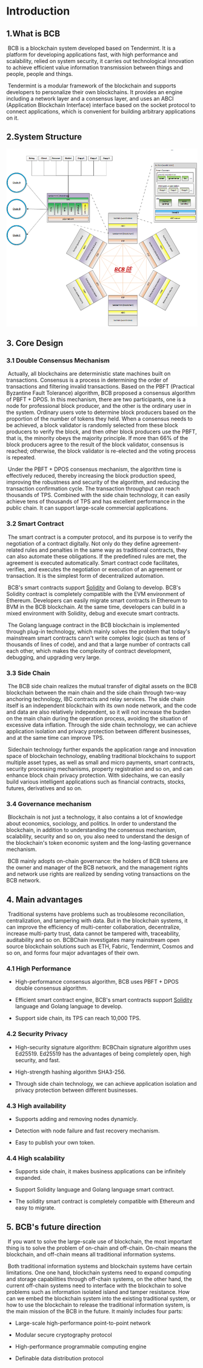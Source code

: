 # Introduction

## 1.What is BCB

​        BCB is a blockchain system developed based on Tendermint. It is a platform for developing applications fast, with high performance and scalability, relied on system security, it carries out technological innovation to achieve efficient value information transmission between things and people, people and things.

​        Tendermint is a modular framework of the blockchain and supports developers to personalize their own blockchains. It provides an engine including a network layer and a consensus layer, and uses an ABCI (Application Blockchain Interface) interface based on the socket protocol to connect applications, which is convenient for building arbitrary applications on it.

## 2.System Structure

![BCB Architecture](./p/BCB-arch-3.png)

## 3. Core Design

### 3.1 Double Consensus Mechanism

​        Actually, all blockchains are deterministic state machines built on transactions. Consensus is a process in determining the order of transactions and filtering invalid transactions. Based on the PBFT (Practical Byzantine Fault Tolerance) algorithm, BCB proposed a consensus algorithm of PBFT + DPOS. In this mechanism, there are two participants, one is a node for professional block producer, and the other is the ordinary user in the system. Ordinary users vote to determine block producers based on the proportion of the number of tokens they held. When a consensus needs to be achieved, a block validator is randomly selected from these block producers to verify the block, and then other block producers use the PBFT, that is, the minority obeys the majority principle. If more than 66% of the block producers agree to the result of the block validator, consensus is reached; otherwise, the block validator is re-elected and the voting process is repeated.

​        Under the PBFT + DPOS consensus mechanism, the algorithm time is effectively reduced, thereby increasing the block production speed, improving the robustness and security of the algorithm, and reducing the transaction confirmation cycle. The transaction throughput can reach thousands of TPS. Combined with the side chain technology, it can easily achieve tens of thousands of TPS and has excellent performance in the public chain. It can support large-scale commercial applications.

### 3.2 Smart Contract

​        The smart contract is a computer protocol, and its purpose is to verify the negotiation of a contract digitally. Not only do they define agreement-related rules and penalties in the same way as traditional contracts, they can also automate these obligations. If the predefined rules are met, the agreement is executed automatically. Smart contract code facilitates, verifies, and executes the negotiation or execution of an agreement or transaction. It is the simplest form of decentralized automation.

​        BCB's smart contracts support [Solidity](https://en.wikipedia.org/wiki/Solidity) and Golang to develop. BCB's Solidity contract is completely compatible with the EVM environment of Ethereum. Developers can easily migrate smart contracts in Ethereum to BVM in the BCB blockchain. At the same time, developers can build in a mixed environment with Solidity, debug and execute smart contracts.

​        The Golang language contract in the BCB blockchain is implemented through plug-in technology, which mainly solves the problem that today's mainstream smart contracts cann't write complex logic (such as tens of thousands of lines of code), and and that a large number of contracts call each other, which makes the complexity of contract development, debugging, and upgrading very large.

### 3.3 Side Chain

​        The BCB side chain realizes the mutual transfer of digital assets on the BCB blockchain between the main chain and the side chain through two-way anchoring technology, IBC contracts and relay services. The side chain itself is an independent blockchain with its own node network, and the code and data are also relatively independent, so it will not increase the burden on the main chain during the operation process, avoiding the situation of excessive data inflation. Through the side chain technology, we can achieve application isolation and privacy protection between different businesses, and at the same time can improve TPS.

​        Sidechain technology further expands the application range and innovation space of blockchain technology, enabling traditional blockchains to support multiple asset types, as well as small and micro payments, smart contracts, security processing mechanisms, property registration and so on, and can enhance block chain privacy protection. With sidechains, we can easily build various intelligent applications such as financial contracts, stocks, futures, derivatives and so on.

### 3.4 Governance mechanism

​        Blockchain is not just a technology, it also contains a lot of knowledge about economics, sociology, and politics. In order to understand the blockchain, in addition to understanding the consensus mechanism, scalability, security and so on, you also need to understand the design of the blockchain's token economic system and the long-lasting governance mechanism.

​        BCB mainly adopts on-chain governance: the holders of BCB tokens are the owner and manager of the BCB network, and the management rights and network use rights are realized by sending voting transactions on the BCB network.

## 4. Main advantages

​        Traditional systems have problems such as troublesome reconciliation, centralization, and tampering with data. But in the blockchain systems, it can improve the efficiency of multi-center collaboration, decentralize, increase multi-party trust, data cannot be tampered with, traceability, auditability and so on. BCBChain investigates many mainstream open source blockchain solutions such as ETH, Fabric, Tendermint, Cosmos and so on, and forms four major advantages of their own.

### 4.1 High Performance

- High-performance consensus algorithm, BCB uses PBFT + DPOS double consensus algorithm.

- Efficient smart contract engine, BCB's smart contracts support [Solidity](https://en.wikipedia.org/wiki/Solidity) language and Golang language to develop.

- Support side chain, its TPS can reach 10,000 TPS.

### 4.2 Security Privacy

- High-security signature algorithm: BCBChain signature algorithm uses Ed25519. Ed25519 has the advantages of being completely open, high security, and fast.

- High-strength hashing algorithm SHA3-256.

- Through side chain technology, we can achieve application isolation and privacy protection between different businesses.

### 4.3 High availability

- Supports adding and removing nodes dynamicly.

- Detection with node failure and fast recovery mechanism.

- Easy to publish your own token.

### 4.4 High scalability

- Supports side chain, it makes business applications can be infinitely expanded.

- Support Solidity language and Golang language smart contract.

- The solidity smart contract is completely compatible with Ethereum and easy to migrate.

## 5. BCB's future direction

​        If you want to solve the large-scale use of blockchain, the most important thing is to solve the problem of on-chain and off-chain. On-chain means the blockchain, and off-chain means all traditional information systems.

​        Both traditional information systems and blockchain systems have certain limitations. One one hand, blockchain systems need to expand computing and storage capabilities through off-chain systems, on the other hand, the current off-chain systems need to interface with the blockchain to solve problems such as information isolated island and tamper resistance. How can we embed the blockchain system into the existing traditional system, or how to use the blockchain to release the traditional information system, is the main mission of the BCB in the future. It mainly includes four parts:

- Large-scale high-performance point-to-point network

- Modular secure cryptography protocol

- High-performance programmable computing engine

- Definable data distribution protocol
